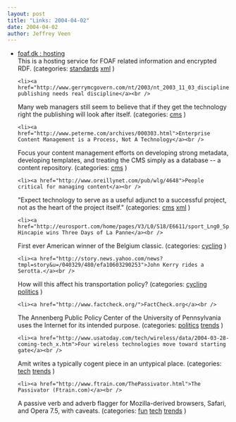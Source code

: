 ```yaml
--- 
layout: post
title: "Links: 2004-04-02"
date: 2004-04-02
author: Jeffrey Veen
---
```

<ul>
    <li><a href="http://www.foaf.dk/hosting/">foaf.dk : hosting</a><br />
<span class="link-meta">This is a hosting service for FOAF related information and encrypted RDF. (categories: <a href="http://del.icio.us/veen/"></a> <a href="http://del.icio.us/veen/standards">standards</a> <a href="http://del.icio.us/veen/xml">xml</a> )</span></li>

    <li><a href="http://www.gerrymcgovern.com/nt/2003/nt_2003_11_03_discipline.htm">Web publishing needs real discipline</a><br />
<span class="link-meta">Many web managers still seem to believe that if they get the technology right the publishing will look after itself. (categories: <a href="http://del.icio.us/veen/"></a> <a href="http://del.icio.us/veen/cms">cms</a> )</span></li>

    <li><a href="http://www.peterme.com/archives/000303.html">Enterprise Content Management is a Process, Not A Technology</a><br />
<span class="link-meta">Focus your content management efforts on developing strong metadata, developing templates, and treating the CMS simply as a database -- a content repository. (categories: <a href="http://del.icio.us/veen/"></a> <a href="http://del.icio.us/veen/cms">cms</a> )</span></li>

    <li><a href="http://www.oreillynet.com/pub/wlg/4648">People critical for managing content</a><br />
<span class="link-meta">"Expect technology to serve as a useful adjunct to a successful project, not as the heart of the project itself." (categories: <a href="http://del.icio.us/veen/"></a> <a href="http://del.icio.us/veen/cms">cms</a> <a href="http://del.icio.us/veen/xml">xml</a> )</span></li>

    <li><a href="http://eurosport.com/home/pages/V3/L0/S18/E6611/sport_Lng0_Spo18_Evt6611_Sto569290.shtml">George Hincapie wins Three Days of La Panne</a><br />
<span class="link-meta">First ever American winner of the Belgium classic. (categories: <a href="http://del.icio.us/veen/"></a> <a href="http://del.icio.us/veen/cycling">cycling</a> )</span></li>

    <li><a href="http://story.news.yahoo.com/news?tmpl=story&u=/040329/480/efa10603290253">John Kerry rides a Serotta.</a><br />
<span class="link-meta">How will this affect his transportation policy? (categories: <a href="http://del.icio.us/veen/"></a> <a href="http://del.icio.us/veen/cycling">cycling</a> <a href="http://del.icio.us/veen/politics">politics</a> )</span></li>

    <li><a href="http://www.factcheck.org/">FactCheck.org</a><br />
<span class="link-meta">The Annenberg Public Policy Center of the University of Pennsylvania uses the Internet for its intended purpose. (categories: <a href="http://del.icio.us/veen/"></a> <a href="http://del.icio.us/veen/politics">politics</a> <a href="http://del.icio.us/veen/trends">trends</a> )</span></li>

    <li><a href="http://www.usatoday.com/tech/wireless/data/2004-03-28-coming-tech_x.htm">Four wireless technologies move toward starting gate</a><br />
<span class="link-meta">Amit writes a typically cogent piece in an untypical place. (categories: <a href="http://del.icio.us/veen/"></a> <a href="http://del.icio.us/veen/tech">tech</a> <a href="http://del.icio.us/veen/trends">trends</a> )</span></li>

    <li><a href="http://www.ftrain.com/ThePassivator.html">The Passivator (Ftrain.com)</a><br />
<span class="link-meta">A passive verb and adverb flagger for Mozilla-derived browsers, Safari, and Opera 7.5, with caveats. (categories: <a href="http://del.icio.us/veen/"></a> <a href="http://del.icio.us/veen/fun">fun</a> <a href="http://del.icio.us/veen/tech">tech</a> <a href="http://del.icio.us/veen/trends">trends</a> )</span></li>

  </ul>

&#8203;